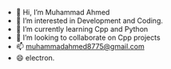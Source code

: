 - 👋 Hi, I’m Muhammad Ahmed
- 👀 I’m interested in Development and Coding.
- 🌱 I’m currently learning Cpp and Python
- 💞️ I’m looking to collaborate on Cpp projects
- 📫 muhammadahmed8775@gmail.com
- 😄 electron.

<!---
muhammadahmed35243/muhammadahmed35243 is a ✨ special ✨ repository because its `README.md` (this file) appears on your GitHub profile.
You can click the Preview link to take a look at your changes.
--->
